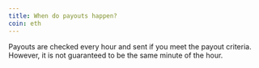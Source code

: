 ```yaml
---
title: When do payouts happen?
coin: eth
---
```


Payouts are checked every hour and sent if you meet the payout criteria. However, it is not guaranteed to be the same minute of the hour.
